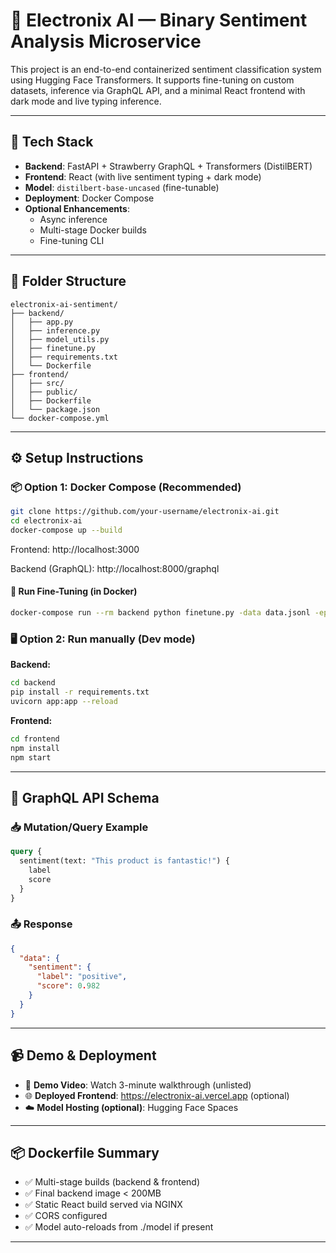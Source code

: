 # 🧠 Electronix AI — Binary Sentiment Analysis Microservice

This project is an end-to-end containerized sentiment classification system using Hugging Face Transformers. It supports fine-tuning on custom datasets, inference via GraphQL API, and a minimal React frontend with dark mode and live typing inference.

---

## 🚀 Tech Stack

- **Backend**: FastAPI + Strawberry GraphQL + Transformers (DistilBERT)
- **Frontend**: React (with live sentiment typing + dark mode)
- **Model**: `distilbert-base-uncased` (fine-tunable)
- **Deployment**: Docker Compose
- **Optional Enhancements**: 
  - Async inference
  - Multi-stage Docker builds
  - Fine-tuning CLI

---

## 🧩 Folder Structure

```
electronix-ai-sentiment/
├── backend/
│   ├── app.py
│   ├── inference.py
│   ├── model_utils.py
│   ├── finetune.py
│   ├── requirements.txt
│   └── Dockerfile
├── frontend/
│   ├── src/
│   ├── public/
│   ├── Dockerfile
│   └── package.json
└── docker-compose.yml
```

---

## ⚙️ Setup Instructions

### 📦 Option 1: Docker Compose (Recommended)
```bash
git clone https://github.com/your-username/electronix-ai.git
cd electronix-ai
docker-compose up --build
```
Frontend: http://localhost:3000

Backend (GraphQL): http://localhost:8000/graphql

#### 🧪 Run Fine-Tuning (in Docker)
```bash
docker-compose run --rm backend python finetune.py -data data.jsonl -epochs 3 -lr 3e-5
```

### 🖥️ Option 2: Run manually (Dev mode)
**Backend:**
```bash
cd backend
pip install -r requirements.txt
uvicorn app:app --reload
```
**Frontend:**
```bash
cd frontend
npm install
npm start
```

---

## 🔌 GraphQL API Schema

### 📥 Mutation/Query Example
```graphql
query {
  sentiment(text: "This product is fantastic!") {
    label
    score
  }
}
```

### 📤 Response
```json
{
  "data": {
    "sentiment": {
      "label": "positive",
      "score": 0.982
    }
  }
}
```

---

## 📹 Demo & Deployment

- 🔗 **Demo Video**: Watch 3-minute walkthrough (unlisted)
- 🌐 **Deployed Frontend**: https://electronix-ai.vercel.app (optional)
- ☁️ **Model Hosting (optional)**: Hugging Face Spaces

---

## 📦 Dockerfile Summary

- ✅ Multi-stage builds (backend & frontend)
- ✅ Final backend image < 200MB
- ✅ Static React build served via NGINX
- ✅ CORS configured
- ✅ Model auto-reloads from ./model if present



---

